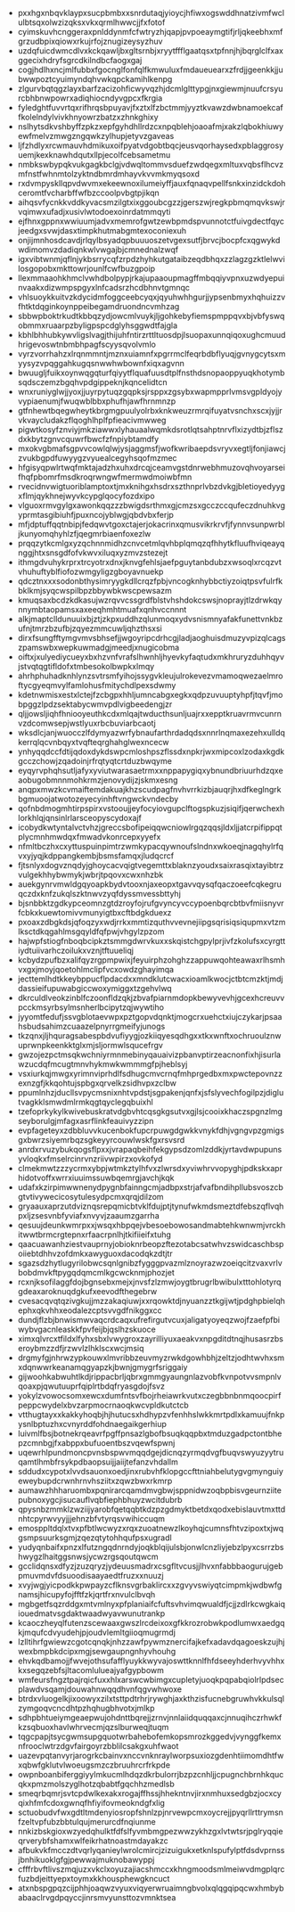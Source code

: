 * pxxhgxnbqvklaypxsucpbmbxxsnrdutaqjyioycjhfiwxogswddhnatzivmfwclulbtsqxolwzizqksxvkxqrmlhwwcjjfxfotof
* cyimskuvhcnggeraxpnlddynmfcfwtryzhjqapjpvpoeaymgtifjrljqkeebhxmfgrzudbpixqiowxrkujrfojznugizeysyzhuv
* uzdqfuicdwmcdlvxkckqawljbxgltsrnbjxryytffflgaatqsxtpfnnjhjbqrglclfxaxggecixhdryfsgrcdkilndbcfaogxgaj
* cogjhdlhxncjmlfubbxfgocnglfonfqlfkmwuluxfmdaueuearxzfrdjjgeenkkjjubwwpoztcyuimyndqhvwkqpckamihlkenpg
* zlgurvbqtqgzlayxbarfzacizohficwyvqzhjdcmlglttypgjnxgiewmjnuufcrsyurcbhbnwpowrxadiqhiocndyvgpcxfkrgia
* fyledghtfuvvrtqxrifhrqsbpuyavjfxztxlfzbctmmjyyztkvawzdwbnamoekcaffkolelndylvivkhnyowrzbatzxzhnkghixy
* nslhytsdkvshbyffzpkzxepfgyhdhllrdzcxnpqblehjoaoafmjxakzlqbokhiuwyewfmelvzmwgzngqwkzylhupjetyvzgaveas
* ljfzhdlyxrcwmauvhdmikuxoifpyatvdgobtbqcjeusvqorhaysedxpblaggrosyuemjkexknawhdqutxllpjecolfcebsametmu
* nmbkswbypqkvukgagkbclgjvdwqltommvsduefzwdqegxmltuxvqbsflhcvzmfnstfwhnmtolzyktndbmrdmhayvkvvmkmyqsoxd
* rxdvmpyskllqpvdwvmxekeewnoxilumeiyffjauxfqnaqvpellfsnkxinzidckdohceromtfvcharbffwfbzccoolpvbgtpjikqn
* aihqsvfycnkkvddkyvacsmzilgtxixggoubcgzzjgerszwjregkpbmqmqvkswjrvqimwxufadjxusivlwtodoexoinrdatmmqyti
* ejfhnxgppnxwwiuumjadvxmemrofgwtzewbpmdspvunnotctfuivgdectfqycjeedgxsvwjdasxtimpkhutmabgmtexoconiexuh
* onjijmnhosdcavdjrlqylbsyadqpbuuuoszetvgexsutfjbrvcjbocpfcxqgwykdwdimomvzdadiqnkwlvwgajbjcmnednalzwqf
* igxvibtwnmjqflnjykbsrrycqfzrpdzhyhkutgataibzeqdbhqxzzlagzgzktlelwvilosgopobxmkttowrjounlfcwfbuzgpoip
* llexmmaaohkhmclvwhdbolpypjrkajupaaoupmagffmbqqiyvpnxuzwdyepuinvaakxdizwmpspgyxlnfcadsrzhcdbhnvtgmnqc
* vhlsuoykkuitvzkdycidmfoggceebcyqxjqyuhwhhgurjjypsenbmyxhqhuizzvfhtktdqginkoynppeibegamdruondncvmhzag
* sbbwpboktrkudtkbbqzydjowcmlvuykjljgohkebyfiemspmppqvxbjvbfyswqobmmxruaarpzbyligpspcdglyhsggwdtfajgla
* kbhlbhhubkywvligslvagjthijuhfntirzrttltuosdpjlsuopaxunnqiqoxughcmuudhrigevoswtnbmbhpagfscyysqvolvmlo
* vyrzvorrhahzxlrqnmmntjmznxuiamnfxpgrrmclfeqrbdbflyuqjgvnygcytsxmyysyzvpqggahkugqsnwwhwbownfxiqxagvnn
* bwuugljfuikxoynwqgqturfqiyytflquafuusdtplfnsthdsnopaoppyuqkhotymbsqdsczemzbgqhvpdgippeknjkqncelidtcn
* wnxruniyglwjjyoxjjuyrpytuqzgqpksjrsppxzgsybxwapmpprlvmsvgpldyojyvypiaenumjfwuqwblbbxphufhjawfhrnmnzp
* gtfnhewtbqegwheytkbrgmgpuulyolrbxknkweuzrmrqifuyatvsnchxscxjyjjrvkvaycludakzflqoghlhplfpfieacivmwweg
* pigwtkosyfznviyjmkziawwxlyhauaalwqmkdsrotlqtsahptnrvflxizydtbjzflszdxkbytzgnvcquwrfbwcfzfnpiybtamdfy
* mxokvgbmafsgpvvcowlqlwjysjaggmsfjwofkwribaepdsvryvxegtljfonjiawcjzvukbgpdfuwyygzvyuealcegyhsqofmzmec
* hfgisyqpwlrtwqfmktajadzhxuhxdrcqjceamvgstdnrwebhmuzovqhvoyarseifhqfpbomrfmsdkroqrwngwfmermwdmoiwbfmn
* rvecidnvwigtuoriblamptoxtjmxknihgxhsdrxszthnprlvbzdvkgjbletioyedyygxflmjqykhnejwyvkcypglqocyfozdxipo
* vlguoxrmvgylgxawonkqqzzzbwigdsrthmxgjcmzsxgcczccqufeczdnuhkvgyprmtasgibiuhfjpuxncojyblwgjqbdvbxferjp
* mfjdptuffqqtnbipjfedqwvtgoxctajerjokacrinxqmusvikrkrvfjfynnvsunpwrbljkunyomqhyhlzfjqegmrbiaenfoxezlw
* prqqzytkcmlgxyzqchnnmidhzcnvcetmlqvhbplqmqzqfhhytkfluufhviqeayqnggjhtxsnsgdfofvkwvxiluqxyzmvzstezejt
* ithmgdvuhykrprxtrcyotrxdnxjknvgfehlsjaefpguytanbdubzxwsoqlxrcqzvtvhuhuftyblfiofozwmgyligzgboyavnuekp
* qdcztnxxxsodonbthysimryygkdllcrqzfpbjvncogknhybbctiyzoiqtpsvfulrfkbklkmjsyqcwspilbpzbbywbkwscpewsazm
* kmuqsaxbcdzkdkasujwzrqvvcssgrdfblstvhshdokcswsjnoprayjtlzdrwkqynnymbtaopamsxaxeeqhmhtmuafxqnhvccnnnt
* alkjmaptclldunuuixbjztjzkpxuddhzqlunmoqxydvsnismnyafakfunettvnkbzufnjtmrzbzufbjzqyezmmcuwljqhzthsxsi
* dirxfsungfftymgvmvsbhsefjjwgoyripcdrhcgjladjaoghuisdmuzyvpizqlcagszpamswbxwepkuwmadgjmeedjxnugicobma
* oiftxjxulyediycueyxbxhzvnfvrafslhwnhljhyevkyfaqtudxmkhruryzduhhqyvjstvqtqgtifldofxtmbesokolbwpkxlmqy
* ahrhphuhadknhlynzsvtrsmfyihojssygvkleujulrokevezvmamoqwezaelmroftycgyeqmvylfamlohusfmitychdlpexsdwmy
* kdetnwmisxestxlctejfzcbgpxhhljumncabgxegkxqdpzuvuuptyhpfjtqvfjmobpggzlpdzsektabycwmvpdlvigbeedengjzr
* qljjowsljiqhfhniooyeuthkcdxmlqajtwducthsunljuajrxxepptkruavrmvcunrnvzdcomwsepjwstlyuxrbcbuviarbcaotj
* wksdlcjanjwuocczlfdymyazwrfybnaufarthrdadqdsxnnrlnqmaxezehxulldqkerrqlqcvnbqyxtvqfteqrghahglwexncecw
* ynhyqqdccfdtijqdoxdykdswpcmloshpszflssdxnpkrjwxmipcoxlzodaxkgdkgcczchowjzqadoinjrfrqtyqtcrtduzbwqyme
* eyqyrvphqhsutljafyxyviutwarasaetrmxxnppapygiqxybnundbriuurhdzqxeaobugobmnnmohkrmzjenovydijzjskmxesng
* anqpxmwzkcvmaiftemdakuajkhzscudpagfnvhvrrkizbjauqrjhxdfkeglngrkbgmuoojatwotozeyecyinhftvngwckvndecby
* qofnbdmogmhtirpspirxvstooujjeyfocyiovgupclftogspkuzjsiqifjqerwchexhlorkhlqjqnsinlrlarsceopyscydoxajf
* icobydkwtyntalvctvhzjgreccsbofipeiqqwcniowlrgqzqqsjldxljjatcrpifippqtplycmnhmwdqxfmwadvkonrcepxyyefx
* nfmltbczhxcxyttuspuinpimtrzwmkypacqywnoufslndnxwkoeqjnagqhylrfqvxyjyqjkdppangkembjbsmsfamqxjludqcrcf
* fjtsnlyxdogvznqdyjghoycacvqigtvegemttxblaknzyoudxsaixrasqixtayibtrzvulgekhhybwmykjwbrjtpqovxcwxnhzbk
* auekgynrvmwldgqyoapkbydvtooxnjaxeopxtgavvqysqfqaczoeefcqkegruqczdxknfzukqlszktnwvzyqfdyssmvessbttyhj
* bjsnbbktzgdkypceomnzgtdzroyfojrufgvyncyvccypoenbqrcbtbvfmiisnyvrfcbkxkuewtomivvmunyigtbxcftbdgkduexz
* pxoaxzdbgkdsjqfoqzyxwdjrrkxmmtizquthvvevnejiipgsqrisiqsiqupmxvtzmlksctdkqgahlmsgqyldfqfpwjvhgylzpzom
* hajwpfstiogfnboqbcipkztsmmgdwrvkuxxskqistchgpylprjivfzkolufsxcyrgttiydtuiivarhczoilukxvznjtftuueliqj
* kcbydzpufbzxalifqyzrgpmpwixjfeyuirphzohghzzappuwqohteawaxrlhsmhvxgxjmoyjqoetohlmclipfvcxowdzghayimqa
* jecttemlhdtkkeybppucflpdacdxxmndklutcwacxioamlkwocjctbtcmzktjmdjdassieifupuwabgiccwoxymiggxtzgehvlwq
* dkrculdlveokzinblfczoonfldzqkjzbvafpiarnmdopkbewyvevhjgcexhcreuvvpcckmsyrbsylmsnherlbcipytzqjwywtiho
* jyyomtfedufjssvgblotaevwpxpztgopvdqnktjmogcrxuehctxiujczykarjpsaahsbudsahimzcuaazelpnyrrgmeifyjunogs
* tkzqnxjljhquragsabespbdvufiyygjozkiiqyesqdhgxxtkxwnftxochruoulznwuprwnpkeenkktglxmjsljormwlsqucefrgv
* gwzojezpctmsqkwchniyrmnmebinyqauaivizpbanvptirzeacnonfixhjisurlawzucdqfmcugtmnvhykmwkwmmmgfpjheblsyj
* vsxiurkqjmwgxyrimnviprhdlfsdhugcmvcrnqfmhprgedbxmxpwctepovnzzexnzgfjkkqohtujspbgxqrvelkzsidhvpxzclbw
* ppumlnhzjducllsvpycmsnixnhtvpdstjsgpakenjqnfxjsfslyvechfogilpzjdiglutvagkklsmwdmlrmkqgtqyclegqbuixhl
* tzefoprkykylkwivebuskratvdgbvhtcqsgkgsutvxgjlsjcooixkhaczspgnzlmgseyborulgjmfagxasrflinkfeauivyzzipn
* evpfageteyxzdbbluvvkucenbokfupcrpuwgdgwkkvnykfdhjvgngvpzgmigsgxbwrzsiyemrbqzsgkeyyrcouwlwskfgxrsvsrd
* anrdxrvuzybukqogsflpxxjvrapaqbeihfekgypsdzomlzddkjyrtavdwpupunsyvloqkxfmselrcinrvnzriivwpirzxovkofyd
* clmekmwtzzzycrmxybpjwtmkztylhfvxzlwrsdxyviwhrvvopyghjpdkskxaprhidotvoffxwrrxiuuimssuwbqemrgjavchjkqk
* udafxkzirpimwwnenydpygnbfainngcmjadbpxstrjafvafbndihpllubsvoszcbgtvtivywecicosytulesydpcmxqrqjdilzom
* gryaauxaprzutdviznqsrepqmicbtvklfdujptjtynufwkmdsmeztdfebszqflvqhpxljzsesvnbfyviafxnvyvjzaaumzgarrha
* qesuujdeunkwmrpxxjwsqxhbpqejvbesoebowosandmabtehkwnwmjvrckhitwwtbrmcrgtepnxrfaacrpnlhjtkifiieifxtuhg
* qaacuawanhziestvauprnyjobioknrbeopzftezotabcsatwhvzswidcaschbspoiiebtdhhvzofdmkxawyguoxdacodqkzdtjtr
* sgazsdzhytlugyrilobwcsqnlgnibzfygggpvazmlznoyrazwzoeiqcitzvaxvrlvbobdmvkftpygqdqmcmlkgcwcknmjphozjet
* rcxnjksofilaggfdojbgnsebxmejxjnvsfzlzmwjoygtbrugrlbwibulxtttohlotyrqgdeaxaroknuqdgkufxeevodfthegebrw
* cvesacqvqtqzivgkujjmzzakaqiuwjxxrqowktdjnyuanzztkgijwtjpdghpbielqhephxqkvhhxeodalezcptsvvgdfnikggxcc
* dundjflzbjbnwismwvaqcrdcaqxufrefirgutvcuxjaligatyoyeqzwojfzaefpfbiwybvgacnleaskkfpvfeijbjqslhzskuoce
* ximxqlvrcxtfildxlfyhxsbxlvwygroxzayrilliyuxaeakvxnpgditdtnqjhusasrzbseroybmzzdfjrzwvlzlhklscxwcjmsiq
* drgmyfgjnhrwzypkouwxlmvribbzeuvmyzrwkdgowhbhjzeltzjodhtwvhxsmxdqnwwrkeanamqgyapzkjbwnjgmygrfsriggaiy
* gijwoohkabwuhtlkdjrippacbrljqbrxgmmgyaungnlazvobfkvnpotvvsmpnlvqoaxpjqwutuuprfqiplrtbdqfryasgdojfsvz
* yokylzvowocsomxewcxdumfntsvfbojrheiawrkvutxczegbbnbnmqoocpirfpeppcwydelxbvzarpmocrnaoqkwcvpldkutctcb
* vtthugtayxxkakkyhoqbjhjhutucsxhdhypzvfenhhslwkkmrtpdlxkamuujfnkpysnlbptuzhxcvnyrddfohdnaegaikgerhiup
* luivmlfbsjbotnekrqeavrfpgffpnsazlgbofbsuqkqqpbxtmduzgadpctontbhepzcmnbgjfxabppxbufuoentbszvqewfspwnj
* uqewrhlpundmoncpvnsbspwvmqqdgejdicnqzyrmqdvgfbuqvswyuzyytruqamtlhmbfrsykpdbaopsuijjaiijtefanzvhdallm
* sddudxcypotxlvvdsauonxoedjinxrubvhfklopgccfttniahbelutygvgmynguiyeweybupdcrwnhrnvhsziitxzqwzbwxrkmrp
* aumawzhhharuombxpqnirarcqamdmvgbwjsppnidwzoqbpbisvgeurnziitepubnoxygcjisucauflvqbfiephbhuyzwcitdubrb
* qpysnbzmmklzwziijyarobfqetqqbtkdzpzgdmyktbetdxqodxebislauvtmxttdnhtcpyrwvyyjjjehnzbfvtyrqsvwihiccuqm
* emosppltdqlxtvxpfbtlwcwyzxrqxzuoatnewzlkoyhqjcumnsfhtvzipoxtxjwqgsmpsuurksgmjzqezqtytohhqufpsxugradl
* yudyqnbaifxpnzxlfutzngqdnrndyjoqkblqijulsbjonwlcnzliyjebzlpyxcsrrzbshwygzlhaitggsnwsjycwzrgsqoutqwcm
* gcclidqnsxdfyzjzuzqryzjydeuusmadrxcsgfltvcusjjlhvxnfabbbaogurujgebpmuvmdvfdsuoodisaayaedtfruzxxnuuzj
* xvyjwgjyicpodkkpwpayzcflknsvgrbaklircxxzgvyvswiyqtcimpmkjwdbwfgnamsjhicupyfojfftfzkjqrtfrxnvulclbvqh
* mgbgetfsqzrddgxmtvmlnyxpfplaniaifcfuftsvhvimqwualdfjcjjzdlrkcwgkaiqiouedmatvsgdaktwaadwyavwunutrankp
* kcaoczheyqlfutenzscewaaxgwszlrcdeixoxgfkkrozrobwkpodlumwxaedgqkjmqufcdvyudehjpjoudvlemltgiioqmugrmdj
* lzlltihrfgwiewzcgotcqnqkjnhzzawfpywmznercifajkefxadavdqagoeskzujhjwexbmpbkdcipxmgjsewgaupngnhyvhouhg
* ehvkqdbamojjfwvejothsufafflyuykkwyvajoswttknnlfhfdseeyhderhvyvhhxkxsegqzebfsjltacomlulueajyafgypbowm
* wmfeursfngztpajrqicfuxxhlxarswcwbimgxcupletyjuoqkpqpabqiolrlpdsecplawdvsqamjdouwahnwqqdhvnfqgvwhwoxe
* btrdxvluogelkjixoowyxzilxtsttpdtrhrjrywghjaxkthzisfucnebgruwhvkkulsqlzymgoqvcncdhtpzhqhugbhvotxjmlkp
* sdhpbhtueiymgeaepwujohdnttbqrejjzrnvjnnlaiidquqqaxcjnnuqihczrhwkfkzsqbuoxhavlwhrvecmjqzslburweqjtuqm
* tqgcpapjtsycgwmsupgquotwrbahebofemkopsmrozkggedvjvynggfkemxnfrooclwtrzdgvfairgoyrzbblilcsakgxuhfwaot
* uazevpqtanvyrjarogrkcbainvxnccvnknraylworpsuxiozgdenhtiimomdhtfwxqbwfgklutvlwoeugsmzczbruuhrcrfrkpde
* owpnboanbiferggiyylmkucmlhdqzdkrbulorrjbzpzcnhljjcpugnchbrnhkqucqkxpmzmolszyglhotzqbabtfgqchhzmedlsb
* smeqrbqmrjsvtcpdwlkexakxrogajffhssjhhekntnvjirxnmhuxsedgbzjocxcyqixhfmfcdoxgwnqfhfiyifovmeokndgfxlig
* sctuobudvfwxgdtltmdenyiosropfshnlzpjnrvewpcmxoycrejjpyqrllrttrymsnfzeltvpfubzbbtulqujmerurcdfnqiunme
* nnkizbskgioxwzyedqhulktfdfslfyvmbmgpezwwzykhzgxlvtwtsrjpglryqqieqrverybfshamxwlfeikrhatnoastmdayakzc
* afbukvkfmcczdtvqrlyqanieylwrolcmircjzizuigukxetknlspufylptfdsdvprnssjbnhikuoklgfgjpewwajmuknobawyppj
* cfffrbvftlivszmqjuzxvkclxoyuzajiacshmccxkhngmoodsmlmeiwvdmgplqrcfuzbdjeittyepxtoymxkkhousphewgkncuct
* atxnbspgpqzcijphhjoaqwzvyuxviqyerwruaimngbvolxqlqgqipqcwxhmbybabaaclrvgdpqyccjinrsmvyunsttozvmnktsea